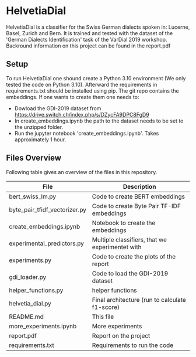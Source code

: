 # HelvetiaDial
HelvetiaDial is a classifier for the Swiss German dialects spoken in: Lucerne, Basel, Zurich and Bern. 
It is trained and tested with the dataset of the 'German Dialects Identification' task of the VarDial 2019 workshop.
Backround information on this project can be found in the report.pdf

## Setup
To run HelvetiaDial one shound create a Python 3.10 environment (We only tested the code on Python 3.10).
Afterward the requirements in requirements.txt should be installed using pip. 
The git repo contains the embeddings. If one wants to create them one needs to:
- Dowload the GDI-2019 dataset from https://drive.switch.ch/index.php/s/DZycFA9DPC8FgD9 
- In create_embeddings.ipynb the path to the dataset needs to be set to the unzipped folder.
- Run the jupyter notebook 'create_embeddings.ipynb'. Takes approximately 1 hour.
## Files Overview
Following table gives an overview of the files in this repository.

| File | Description                                     |
| --- |-------------------------------------------------|
| bert_swiss_lm.py | Code to create BERT embeddings                  |
| byte_pair_tfidf_vectorizer.py | Code to create Byte Pair TF-IDF embeddings      |
| create_embeddings.ipynb | Notebook to create the embeddings               |
| experimental_predictors.py | Multiple classifiers, that we experimentet with |
| experiments.py | Code to create the plots of the report          |
| gdi_loader.py | Code to load the GDI-2019 dataset               |
| helper_functions.py | helper functions                                |
| helvetia_dial.py | Final architecture (run to calculate f1-score)  |
| README.md | This file                                       |
| more_experiments.ipynb | More experiments                                |
| report.pdf | Report on the project                           |
| requirements.txt | Requirements to run the code                    |
